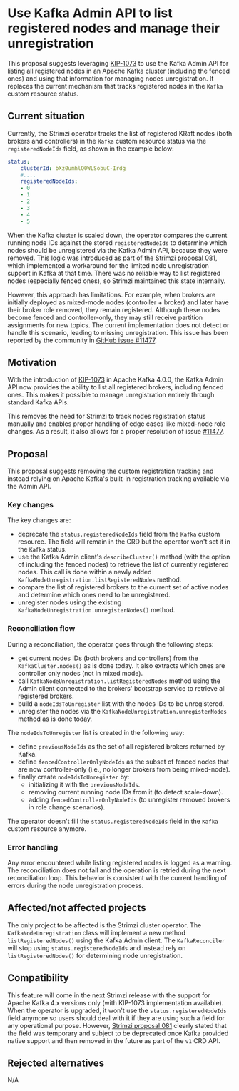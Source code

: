 # Use Kafka Admin API to list registered nodes and manage their unregistration

This proposal suggests leveraging [KIP-1073](https://cwiki.apache.org/confluence/display/KAFKA/KIP-1073:+Return+fenced+brokers+in+DescribeCluster+response) to use the Kafka Admin API for listing all registered nodes in an Apache Kafka cluster (including the fenced ones) and using that information for managing nodes unregistration.
It replaces the current mechanism that tracks registered nodes in the `Kafka` custom resource status.

## Current situation

Currently, the Strimzi operator tracks the list of registered KRaft nodes (both brokers and controllers) in the `Kafka` custom resource status via the `registeredNodeIds` field, as shown in the example below:

```yaml
status:
    clusterId: bXz0umhlQ0WLSobuC-Irdg
    #....
    registeredNodeIds:
    - 0
    - 1
    - 2
    - 3
    - 4
    - 5
```

When the Kafka cluster is scaled down, the operator compares the current running node IDs against the stored `registeredNodeIds` to determine which nodes should be unregistered via the Kafka Admin API, because they were removed.
This logic was introduced as part of the [Strimzi proposal 081](https://github.com/strimzi/proposals/blob/main/081-unregistration-of-KRaft-nodes.md), which implemented a workaround for the limited node unregistration support in Kafka at that time. There was no reliable way to list registered nodes (especially fenced ones), so Strimzi maintained this state internally.

However, this approach has limitations.
For example, when brokers are initially deployed as mixed-mode nodes (controller + broker) and later have their broker role removed, they remain registered.
Although these nodes become fenced and controller-only, they may still receive partition assignments for new topics.
The current implementation does not detect or handle this scenario, leading to missing unregistration.
This issue has been reported by the community in [GitHub issue #11477](https://github.com/strimzi/strimzi-kafka-operator/issues/11477).

## Motivation

With the introduction of [KIP-1073](https://cwiki.apache.org/confluence/display/KAFKA/KIP-1073%3A+Return+fenced+brokers+in+DescribeCluster+response) in Apache Kafka 4.0.0, the Kafka Admin API now provides the ability to list all registered brokers, including fenced ones.
This makes it possible to manage unregistration entirely through standard Kafka APIs.

This removes the need for Strimzi to track nodes registration status manually and enables proper handling of edge cases like mixed-node role changes.
As a result, it also allows for a proper resolution of issue [#11477](https://github.com/strimzi/strimzi-kafka-operator/issues/11477).

## Proposal

This proposal suggests removing the custom registration tracking and instead relying on Apache Kafka's built-in registration tracking available via the Admin API.

### Key changes

The key changes are:

* deprecate the `status.registeredNodeIds` field from the `Kafka` custom resource. The field will remain in the CRD but the operator won't set it in the `Kafka` status.
* use the Kafka Admin client's `describeCluster()` method (with the option of including the fenced nodes) to retrieve the list of currently registered nodes. This call is done within a newly added `KafkaNodeUnregistration.listRegisteredNodes` method.
* compare the list of registered brokers to the current set of active nodes and determine which ones need to be unregistered.
* unregister nodes using the existing `KafkaNodeUnregistration.unregisterNodes()` method.

### Reconciliation flow

During a reconciliation, the operator goes through the following steps:

* get current nodes IDs (both brokers and controllers) from the `KafkaCluster.nodes()` as is done today. It also extracts which ones are controller only nodes (not in mixed mode).
* call `KafkaNodeUnregistration.listRegisteredNodes` method using the Admin client connected to the brokers' bootstrap service to retrieve all registered brokers.
* build a `nodeIdsToUnregister` list with the nodes IDs to be unregistered.
* unregister the nodes via the `KafkaNodeUnregistration.unregisterNodes` method as is done today.

The `nodeIdsToUnregister` list is created in the following way: 

* define `previousNodeIds` as the set of all registered brokers returned by Kafka.
* define `fencedControllerOnlyNodeIds` as the subset of fenced nodes that are now controller-only (i.e., no longer brokers from being mixed-node).
* finally create `nodeIdsToUnregister` by:
    * initializing it with the `previousNodeIds`.
    * removing current running node IDs from it (to detect scale-down).
    * adding `fencedControllerOnlyNodeIds` (to unregister removed brokers in role change scenarios).

The operator doesn't fill the `status.registeredNodeIds` field in the `Kafka` custom resource anymore.

### Error handling

Any error encountered while listing registered nodes is logged as a warning.
The reconciliation does not fail and the operation is retried during the next reconciliation loop.
This behavior is consistent with the current handling of errors during the node unregistration process.

## Affected/not affected projects

The only project to be affected is the Strimzi cluster operator.
The `KafkaNodeUnregistration` class will implement a new method `listRegisteredNodes()` using the Kafka Admin client.
The `KafkaReconciler` will stop using `status.registeredNodeIds` and instead rely on `listRegisteredNodes()` for determining node unregistration.

## Compatibility

This feature will come in the next Strimzi release with the support for Apache Kafka 4.x versions only (with KIP-1073 implementation available).
When the operator is upgraded, it won't use the `status.registeredNodeIds` field anymore so users should deal with it if they are using such a field for any operational purpose.
However, [Strimzi proposal 081](https://github.com/strimzi/proposals/blob/main/081-unregistration-of-KRaft-nodes.md) clearly stated that the field was temporary and subject to be deprecated once Kafka provided native support and then removed in the future as part of the `v1` CRD API.

## Rejected alternatives

N/A
